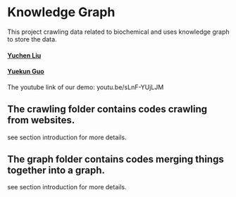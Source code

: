 # Knowledge Graph

This project crawling data related to biochemical and uses knowledge graph to store the data.

#### [**Yuchen Liu**](https://github.com/YuchenLiuColumbia)<br>
#### [**Yuekun Guo**](https://github.com/ykwen)<br>
The youtube link of our demo: youtu.be/sLnF-YUjLJM

## The crawling folder contains codes crawling from websites.

see section introduction for more details.

## The graph folder contains codes merging things together into a graph.

see section introduction for more details.

